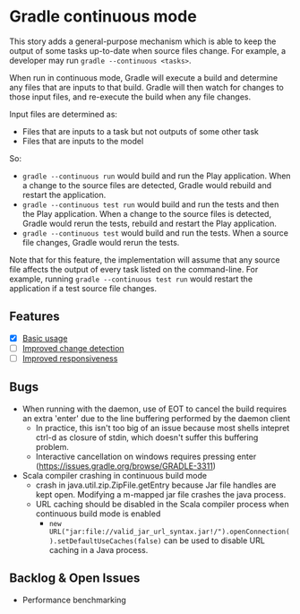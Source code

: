 # Gradle continuous mode

This story adds a general-purpose mechanism which is able to keep the output of some tasks up-to-date when source files change.
For example, a developer may run `gradle --continuous <tasks>`.

When run in continuous mode, Gradle will execute a build and determine any files that are inputs to that build.
Gradle will then watch for changes to those input files, and re-execute the build when any file changes.

Input files are determined as:
- Files that are inputs to a task but not outputs of some other task
- Files that are inputs to the model

So:

- `gradle --continuous run` would build and run the Play application. When a change to the source files are detected, Gradle would rebuild and
  restart the application.
- `gradle --continuous test run` would build and run the tests and then the Play application. When a change to the source files is detected,
  Gradle would rerun the tests, rebuild and restart the Play application.
- `gradle --continuous test` would build and run the tests. When a source file changes, Gradle would rerun the tests.

Note that for this feature, the implementation will assume that any source file affects the output of every task listed on the command-line.
For example, running `gradle --continuous test run` would restart the application if a test source file changes.

## Features

- [x] [Basic usage](basic-usage)
- [ ] [Improved change detection](improved-change-detection)
- [ ] [Improved responsiveness](improved-responsiveness)

## Bugs

- When running with the daemon, use of EOT to cancel the build requires an extra 'enter' due to the line buffering performed by the daemon client
  - In practice, this isn't too big of an issue because most shells intepret ctrl-d as closure of stdin, which doesn't suffer this buffering problem.
  - Interactive cancellation on windows requires pressing enter (https://issues.gradle.org/browse/GRADLE-3311)
- Scala compiler crashing in continuous build mode
  - crash in java.util.zip.ZipFile.getEntry because Jar file handles are kept open. Modifying a m-mapped jar file crashes the java process.
  - URL caching should be disabled in the Scala compiler process when continuous build mode is enabled
    - `new URL("jar:file://valid_jar_url_syntax.jar!/").openConnection().setDefaultUseCaches(false)` can be used to disable URL caching in a Java process.

## Backlog & Open Issues

- Performance benchmarking
